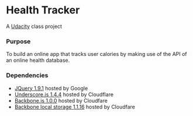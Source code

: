# Health Tracker
A [Udacity](http://udacity.com) class project

### Purpose

To build an online app that tracks user calories by making use of the API of an online health database.

### Dependencies

- [JQuery 1.9.1](https://ajax.googleapis.com/ajax/libs/jquery/1.9.1/jquery.min.js) hosted by Google
- [Underscore.js 1.4.4](https://cdnjs.cloudflare.com/ajax/libs/underscore.js/1.4.4/underscore-min.js) hosted by Cloudflare
- [Backbone.js 1.0.0](https://cdnjs.cloudflare.com/ajax/libs/backbone.js/1.0.0/backbone-min.js) hosted by Cloudfare
- [Backbone local storage 1.1.16](https://cdnjs.cloudflare.com/ajax/libs/backbone-localstorage.js/1.1.16/backbone.localStorage-min.js) hosted by Cloudfare